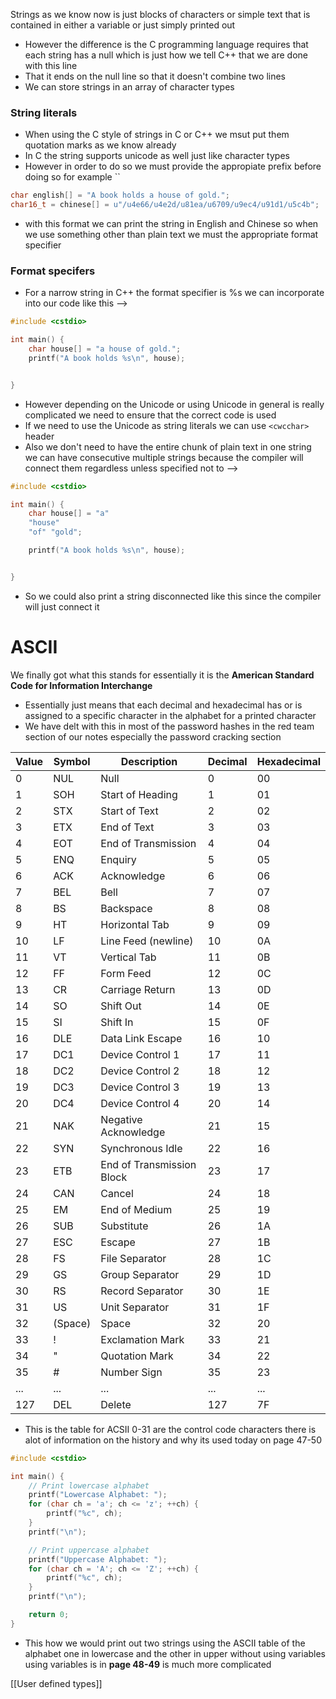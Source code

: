 Strings as we know now is just blocks of characters or simple text that is contained in either a variable or just simply printed out 

- However the difference is the C programming language requires that each string has a null which is just how we tell C++ that we are done with this line 
- That it ends on the null line so that it doesn't combine two lines 
- We can store strings in an array of character types 

### String literals
- When using the C style of strings in C or C++ we msut put them quotation marks as we know already 
- In C the string supports unicode as well just like character types 
- However in order to do so we must provide the appropiate prefix before doing so for example 
``
```C++
char english[] = "A book holds a house of gold.";
char16_t = chinese[] = u"/u4e66/u4e2d/u81ea/u6709/u9ec4/u91d1/u5c4b";
```

- with this format we can print the string in English and Chinese  so when we use something other than plain text we must the appropriate format specifier
 
### Format specifers 
-  For a narrow string in C++ the format specifier is %s we can incorporate into our code like this -->

``` c++ 
#include <cstdio>

int main() {
	char house[] = "a house of gold.";
	printf("A book holds %s\n", house);


}
```

- However depending on the Unicode or using Unicode in general is really complicated we need to ensure that the correct code is used 
- If we need to use the Unicode as string literals we can use `<cwcchar>` header 
- Also we don't need to have the entire chunk of plain text in one string we can have consecutive multiple strings because the compiler will connect them regardless unless specified not to -->

```C++
#include <cstdio>

int main() {
	char house[] = "a"
	"house" 
	"of" "gold";

	printf("A book holds %s\n", house);


}
```

- So we could also print a string disconnected like this since the compiler will just connect it 

# ASCII 
We finally got what this stands for essentially it is the **American Standard Code for Information Interchange** 

-  Essentially just means that each decimal and hexadecimal has or is assigned to a specific character in the alphabet for a printed character 
- We have delt with this in most of the password hashes in the red team section of our notes especially the password cracking section 

| Value | Symbol | Description           | Decimal | Hexadecimal |
|-------|--------|-----------------------|---------|-------------|
| 0     | NUL    | Null                  | 0       | 00          |
| 1     | SOH    | Start of Heading      | 1       | 01          |
| 2     | STX    | Start of Text         | 2       | 02          |
| 3     | ETX    | End of Text           | 3       | 03          |
| 4     | EOT    | End of Transmission   | 4       | 04          |
| 5     | ENQ    | Enquiry               | 5       | 05          |
| 6     | ACK    | Acknowledge           | 6       | 06          |
| 7     | BEL    | Bell                  | 7       | 07          |
| 8     | BS     | Backspace             | 8       | 08          |
| 9     | HT     | Horizontal Tab        | 9       | 09          |
| 10    | LF     | Line Feed (newline)   | 10      | 0A          |
| 11    | VT     | Vertical Tab          | 11      | 0B          |
| 12    | FF     | Form Feed             | 12      | 0C          |
| 13    | CR     | Carriage Return       | 13      | 0D          |
| 14    | SO     | Shift Out             | 14      | 0E          |
| 15    | SI     | Shift In              | 15      | 0F          |
| 16    | DLE    | Data Link Escape      | 16      | 10          |
| 17    | DC1    | Device Control 1      | 17      | 11          |
| 18    | DC2    | Device Control 2      | 18      | 12          |
| 19    | DC3    | Device Control 3      | 19      | 13          |
| 20    | DC4    | Device Control 4      | 20      | 14          |
| 21    | NAK    | Negative Acknowledge  | 21      | 15          |
| 22    | SYN    | Synchronous Idle      | 22      | 16          |
| 23    | ETB    | End of Transmission Block | 23   | 17          |
| 24    | CAN    | Cancel                | 24      | 18          |
| 25    | EM     | End of Medium         | 25      | 19          |
| 26    | SUB    | Substitute            | 26      | 1A          |
| 27    | ESC    | Escape                | 27      | 1B          |
| 28    | FS     | File Separator        | 28      | 1C          |
| 29    | GS     | Group Separator       | 29      | 1D          |
| 30    | RS     | Record Separator      | 30      | 1E          |
| 31    | US     | Unit Separator        | 31      | 1F          |
| 32    | (Space)| Space                 | 32      | 20          |
| 33    | !      | Exclamation Mark      | 33      | 21          |
| 34    | "      | Quotation Mark        | 34      | 22          |
| 35    | #      | Number Sign           | 35      | 23          |
| ...   | ...    | ...                   | ...     | ...         |
| 127   | DEL    | Delete                | 127     | 7F          |

- This is the table for ACSII 0-31 are the control code characters there is alot of information on the history and why its used today on page 47-50 

```C++
#include <cstdio>

int main() {
    // Print lowercase alphabet
    printf("Lowercase Alphabet: ");
    for (char ch = 'a'; ch <= 'z'; ++ch) {
        printf("%c", ch);
    }
    printf("\n");

    // Print uppercase alphabet
    printf("Uppercase Alphabet: ");
    for (char ch = 'A'; ch <= 'Z'; ++ch) {
        printf("%c", ch);
    }
    printf("\n");

    return 0;
}

```

- This how we would print out two strings using the ASCII table of the alphabet one in lowercase and the other in upper without using variables using variables is in **page 48-49** is much more complicated 

[[User defined types]]



